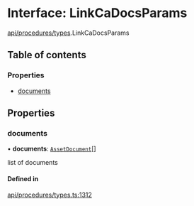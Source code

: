 # Interface: LinkCaDocsParams

[api/procedures/types](../wiki/api.procedures.types).LinkCaDocsParams

## Table of contents

### Properties

- [documents](../wiki/api.procedures.types.LinkCaDocsParams#documents)

## Properties

### documents

• **documents**: [`AssetDocument`](../wiki/api.entities.Asset.types.AssetDocument)[]

list of documents

#### Defined in

[api/procedures/types.ts:1312](https://github.com/PolymeshAssociation/polymesh-sdk/blob/fe2e6dd1/src/api/procedures/types.ts#L1312)
